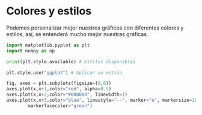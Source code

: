 # Colores y estilos

Podemos personalizar mejor nuestros gráficos con diferentes colores y estilos, así, se entenderá mucho mejor nuestras gráficas.

```python
import matplotlib.pyplot as plt
import numpy as np

print(plt.style.available) # Estilos disponibles

plt.style.use("ggplot") # Aplicar un estilo

fig, axes = plt.subplots(figsize=(8,8))
axes.plot(x,x+1,color="red", alpha=0.5)
axes.plot(x,x+2,color="#000000", linewidth=1)
axes.plot(x,x+3,color="blue", linestyle="--", marker="o", markersize=18, 
		markerfacecolor="green")
```